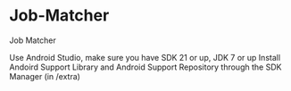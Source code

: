 Job-Matcher
===========

Job Matcher

Use Android Studio, make sure you have SDK 21 or up, JDK 7 or up
Install Andoird Support Library and Android Support Repository through the SDK Manager (in /extra)